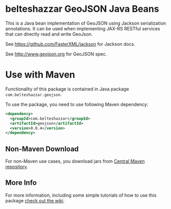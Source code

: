 # belteshazzar GeoJSON Java Beans

This is a Java bean implementation of GeoJSON using Jackson serialization annotations. It can be used when implementing JAX-RS RESTful services that can directly read and write GeoJson.

See https://github.com/FasterXML/jackson for Jackson docs.

See http://www.geojson.org for GeoJSON spec.

# Use with Maven

Functionality of this package is contained in 
Java package `com.belteshazzar.geojson`.

To use the package, you need to use following Maven dependency:

```xml
<dependency>
  <groupId>com.belteshazzar</groupId>
  <artifactId>geojson</artifactId>
  <version>0.0.4</version>
</dependency>
```

## Non-Maven Download

For non-Maven use cases, you download jars from [Central Maven repository](http://repo1.maven.org/maven2/com/belteshazzar/geojson/0.0.4/geojson-0.0.4.jar).

## More Info

For more information, including some simple tutorials of how to use this package [check out the wiki](https://github.com/belteshazzar/geojson/wiki).
